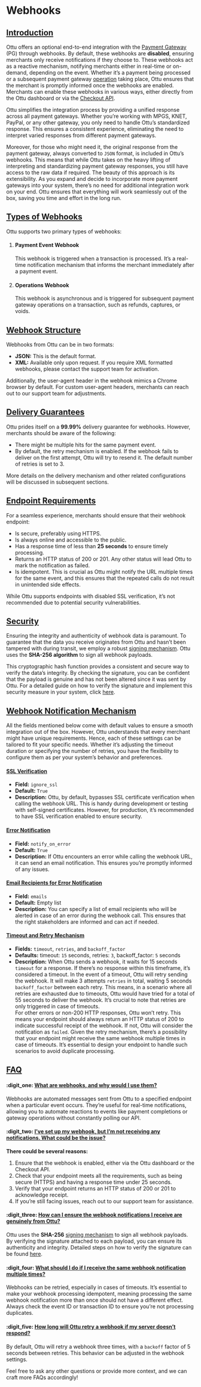 # Webhooks

## [Introduction](./#introduction)

Ottu offers an optional end-to-end integration with the [Payment Gateway](../../user-guide/payment-gateway.md) (PG) through webhooks. By default, these webhooks are **disabled**, ensuring merchants only receive notifications if they choose to. These webhooks act as a reactive mechanism, notifying merchants either in real-time or on-demand, depending on the event. Whether it’s a payment being processed or a subsequent payment gateway [operation](../operations.md#external-operations) taking place, Ottu ensures that the merchant is promptly informed once the webhooks are enabled. Merchants can enable these webhooks in various ways, either directly from the Ottu dashboard or via the [Checkout API](../checkout-api.md).

Ottu simplifies the integration process by providing a unified response across all payment gateways. Whether you’re working with MPGS, KNET, PayPal, or any other gateway, you only need to handle Ottu’s standardized response. This ensures a consistent experience, eliminating the need to interpret varied responses from different payment gateways.&#x20;

Moreover, for those who might need it, the original response from the payment gateway, always converted to `JSON` format, is included in Ottu’s webhooks. This means that while Ottu takes on the heavy lifting of interpreting and standardizing payment gateway responses, you still have access to the raw data if required. The beauty of this approach is its extensibility. As you expand and decide to incorporate more payment gateways into your system, there’s no need for additional integration work on your end. Ottu ensures that everything will work seamlessly out of the box, saving you time and effort in the long run.

## [**Types of Webhooks**](./#types-of-webhooks)

Ottu supports two primary types of webhooks:

1.  #### Payment Event Webhook

    This webhook is triggered when a transaction is processed. It’s a real-time notification mechanism that informs the merchant immediately after a payment event.
2.  #### Operations Webhook

    This webhook is asynchronous and is triggered for subsequent payment gateway operations on a transaction, such as refunds, captures, or voids.

## [**Webhook Structure**](./#webhook-structure)

Webhooks from Ottu can be in two formats:

* **JSON:** This is the default format.
* **XML:** Available only upon request. If you require XML formatted webhooks, please contact the support team for activation.

Additionally, the user-agent header in the webhook mimics a Chrome browser by default. For custom user-agent headers, merchants can reach out to our support team for adjustments.

## [**Delivery Guarantees**](./#delivery-guarantees)

Ottu prides itself on a **99.99%** delivery guarantee for webhooks. However, merchants should be aware of the following:

* There might be multiple hits for the same payment event.
* By default, the retry mechanism is enabled. If the webhook fails to deliver on the first attempt, Ottu will try to resend it. The default number of retries is set to 3.

More details on the delivery mechanism and other related configurations will be discussed in subsequent sections.

## [Endpoint Requirements](./#endpoint-requirements)

For a seamless experience, merchants should ensure that their webhook endpoint:

* Is secure, preferably using HTTPS.
* Is always online and accessible to the public.
* Has a response time of less than **25 seconds** to ensure timely processing.
* Returns an HTTP status of 200 or 201. Any other status will lead Ottu to mark the notification as failed.
* Is idempotent. This is crucial as Ottu might notify the URL multiple times for the same event, and this ensures that the repeated calls do not result in unintended side effects.

While Ottu supports endpoints with disabled SSL verification, it’s not recommended due to potential security vulnerabilities.

## [Security](./#security)

Ensuring the integrity and authenticity of webhook data is paramount. To guarantee that the data you receive originates from Ottu and hasn’t been tampered with during transit, we employ a robust [signing mechanism](signing-mechanism.md). Ottu uses the **SHA-256 algorithm** to sign all webhook payloads.&#x20;

This cryptographic hash function provides a consistent and secure way to verify the data’s integrity. By checking the signature, you can be confident that the payload is genuine and has not been altered since it was sent by Ottu. For a detailed guide on how to verify the signature and implement this security measure in your system, click [here](signing-mechanism.md).

## [Webhook Notification Mechanism](./#webhook-notification-mechanism)

All the fields mentioned below come with default values to ensure a smooth integration out of the box. However, Ottu understands that every merchant might have unique requirements. Hence, each of these settings can be tailored to fit your specific needs. Whether it’s adjusting the timeout duration or specifying the number of retries, you have the flexibility to configure them as per your system’s behavior and preferences.

#### [**SSL Verification**](./#ssl-verification)

* **Field:** `ignore_ssl`
* **Default:** `True`
* **Description:** Ottu, by default, bypasses SSL certificate verification when calling the webhook URL. This is handy during development or testing with self-signed certificates. However, for production, it’s recommended to have SSL verification enabled to ensure security.

#### [**Error Notification**](./#error-notification)

* **Field:** `notify_on_error`
* **Default:** `True`
* **Description:** If Ottu encounters an error while calling the webhook URL, it can send an email notification. This ensures you’re promptly informed of any issues.

#### [**Email Recipients for Error Notification**](./#email-recipients-for-error-notification)

* **Field:** `emails`
* **Default:** Empty list
* **Description:** You can specify a list of email recipients who will be alerted in case of an error during the webhook call. This ensures that the right stakeholders are informed and can act if needed.

#### [**Timeout and Retry Mechanism**](./#timeout-and-retry-mechanism)

* **Fields:** `timeout`, `retries`, and `backoff_factor`
* **Defaults:** timeout: `15` seconds, retries: `3`, backoff\_factor: `5` seconds
* **Description:** When Ottu sends a webhook, it waits for 15 seconds `timeout` for a response. If there’s no response within this timeframe, it’s considered a timeout. In the event of a timeout, Ottu will retry sending the webhook. It will make 3 attempts `retries` in total, waiting 5 seconds `backoff_factor` between each retry. This means, in a scenario where all retries are exhausted due to timeouts, Ottu would have tried for a total of 55 seconds to deliver the webhook. It’s crucial to note that retries are only triggered in case of timeouts. \
  For other errors or non-200 HTTP responses, Ottu won’t retry. This means your endpoint should always return an HTTP status of 200 to indicate successful receipt of the webhook. If not, Ottu will consider the notification as `failed`. Given the retry mechanism, there’s a possibility that your endpoint might receive the same webhook multiple times in case of timeouts. It’s essential to design your endpoint to handle such scenarios to avoid duplicate processing.

## [**FAQ**](./#faq)

#### :digit\_one: [What are webhooks, and why would I use them?](./#what-are-webhooks-and-why-would-i-use-them)

Webhooks are automated messages sent from Ottu to a specified endpoint when a particular event occurs. They’re useful for real-time notifications, allowing you to automate reactions to events like payment completions or gateway operations without constantly polling our API.

#### :digit\_two: [I’ve set up my webhook, but I’m not receiving any notifications. What could be the issue?](./#ive-set-up-my-webhook-but-im-not-receiving-any-notifications.-what-could-be-the-issue)

**There could be several reasons:**

1. Ensure that the webhook is enabled, either via the Ottu dashboard or the Checkout API.
2. Check that your endpoint meets all the requirements, such as being secure (HTTPS) and having a response time under 25 seconds.
3. Verify that your endpoint returns an HTTP status of 200 or 201 to acknowledge receipt.
4. If you’re still facing issues, reach out to our support team for assistance.

#### :digit\_three: [How can I ensure the webhook notifications I receive are genuinely from Ottu?](./#how-can-i-ensure-the-webhook-notifications-i-receive-are-genuinely-from-ottu)

Ottu uses the **SHA-256** [signing mechanism](signing-mechanism.md) to sign all webhook payloads. By verifying the signature attached to each payload, you can ensure its authenticity and integrity. Detailed steps on how to verify the signature can be found [here](signing-mechanism.md#4.-verification-by-merchant).

#### :digit\_four: [What should I do if I receive the same webhook notification multiple times?](./#what-should-i-do-if-i-receive-the-same-webhook-notification-multiple-times)

Webhooks can be retried, especially in cases of timeouts. It’s essential to make your webhook processing idempotent, meaning processing the same webhook notification more than once should not have a different effect. Always check the event ID or transaction ID to ensure you’re not processing duplicates.

#### :digit\_five: [How long will Ottu retry a webhook if my server doesn’t respond?](./#how-long-will-ottu-retry-a-webhook-if-my-server-doesnt-respond)

By default, Ottu will retry a webhook three times, with a `backoff` factor of 5 seconds between retries. This behavior can be adjusted in the webhook settings.

Feel free to ask any other questions or provide more context, and we can craft more FAQs accordingly!
